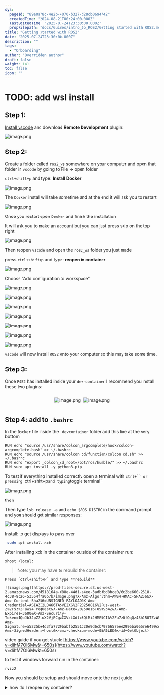 ```yaml
---
sys:
  pageId: "89e0a78c-4e2b-4070-b327-d28cb0694742"
  createdTime: "2024-08-21T00:24:00.000Z"
  lastEditedTime: "2025-07-24T23:30:00.000Z"
  propFilepath: "docs/Guides/intro_to_ROS2/Getting started with ROS2.md"
title: "Getting started with ROS2"
date: "2025-07-24T23:30:00.000Z"
description: ""
tags:
  - "Onboarding"
author: "Overridden author"
draft: false
weight: 141
toc: false
icon: ""
---
```


# TODO: add wsl install

## Step 1:

[Install vscode](https://code.visualstudio.com/download) and download **Remote Development** plugin:

![image.png](https://prod-files-secure.s3.us-west-2.amazonaws.com/d518164a-d88e-44d1-a4ee-3adb3bd8bce0/efb52993-1881-4a40-b95e-6f020334f022/image.png?X-Amz-Algorithm=AWS4-HMAC-SHA256&X-Amz-Content-Sha256=UNSIGNED-PAYLOAD&X-Amz-Credential=ASIAZI2LB466XWWSKJCR%2F20250816%2Fus-west-2%2Fs3%2Faws4_request&X-Amz-Date=20250816T090919Z&X-Amz-Expires=3600&X-Amz-Security-Token=IQoJb3JpZ2luX2VjECgaCXVzLXdlc3QtMiJIMEYCIQCT5Cafio4zs0%2FUpkXyqROboMxEPO%2BARvJ5F8w4rXLNnQIhANX%2ByeAB%2BSRP4jVlnFMHr88f8KEgmLlVHhDThVofzHceKv8DCHEQABoMNjM3NDIzMTgzODA1Igwz3oymfU76WPDOnJIq3AOgvID93U9ZOZ8QEtw1IgzlAO5YngHjoLSymK9BJdquqI8dXOpPYZYMWrxGPtkYV7DGj6OjXIrLgFiwfGJPAa62v0AQSUjAe67ZDy3XvP8WkDnS4yakneqMGHlDS%2B%2BB4udBFLz6i30xPiTQExVD4fpXdpXnXvYUGAArfNpMq89CmCkxE%2FwxyX6CYl0DTyFmxZgh0wmgXsiJUNwpo1I4vDJdTUckKYqv64usCES8v%2FRtpH45ZmUejF%2FmnbrRPizjk8eHnkf2kDk42RcqJlnhTf9qrgPaaosnVm2qm38hzU3HS2HAYTtMo5II9gssuKldnLa4AptscHSQ%2BxtrGbvzsOxxwNiR6cMnoktnptOKFcjDE0bWIgCM9nThTFo%2FLs2C2ifkvavEkK7Qj7b%2F%2BQMWTdV%2FkBdpYN2xwZ6WRzqKF2nwh0zfAYTIuUqHVcRvC6CSIjQP7DPjHEKA7v1QzPjhM6sI8tyt06RuNDnn1W1EGysTy2pUWXpCWfz%2FiEkzHz8HWIyRRUnSC71t9Db5dgIqoiNy2QmPaSPKSPv%2Bn6Y2XygKN7cSonda3Ov41un713Zu9xGWcg0UwTKr2ox2BI85S%2B0XJztngLtLbryjGpFFt%2FEY1kirlp0UWpsnTETUVTC494DFBjqkAbI%2B%2Br502gD2JK8ShtkyeOpmCpcf6StNKqV%2Bx89yiysbtVdHrq8rH6WCzC%2Bp2ebYy%2BqOSvBFuakS5Hc5kpZzYh60%2FWp%2FaFdcp2AZRhpnudB3swQ%2BvQfu4exeWSlqWpRqetyzbnQvE5RqfMPhm%2Bjh8epmNfY%2FMUb3CQIbKSG3azEthyGRJQ2wsShFVxUkG12bxughxsHbnAO5gUgzk8weqianie2l&X-Amz-Signature=277135fcaa3a1f7fc122baf7fbea5348cf2e43bfbeec7ab1c97074946071d709&X-Amz-SignedHeaders=host&x-amz-checksum-mode=ENABLED&x-id=GetObject)

## Step 2:

Create a folder called `ros2_ws` somewhere on your computer and open that folder in `vscode` by going to File → open folder 

`ctrl+shift+p` and type: **Install Docker**

![image.png](https://prod-files-secure.s3.us-west-2.amazonaws.com/d518164a-d88e-44d1-a4ee-3adb3bd8bce0/2269dc0e-1cd5-47ff-bceb-c04ad9b2eab0/image.png?X-Amz-Algorithm=AWS4-HMAC-SHA256&X-Amz-Content-Sha256=UNSIGNED-PAYLOAD&X-Amz-Credential=ASIAZI2LB466XWWSKJCR%2F20250816%2Fus-west-2%2Fs3%2Faws4_request&X-Amz-Date=20250816T090919Z&X-Amz-Expires=3600&X-Amz-Security-Token=IQoJb3JpZ2luX2VjECgaCXVzLXdlc3QtMiJIMEYCIQCT5Cafio4zs0%2FUpkXyqROboMxEPO%2BARvJ5F8w4rXLNnQIhANX%2ByeAB%2BSRP4jVlnFMHr88f8KEgmLlVHhDThVofzHceKv8DCHEQABoMNjM3NDIzMTgzODA1Igwz3oymfU76WPDOnJIq3AOgvID93U9ZOZ8QEtw1IgzlAO5YngHjoLSymK9BJdquqI8dXOpPYZYMWrxGPtkYV7DGj6OjXIrLgFiwfGJPAa62v0AQSUjAe67ZDy3XvP8WkDnS4yakneqMGHlDS%2B%2BB4udBFLz6i30xPiTQExVD4fpXdpXnXvYUGAArfNpMq89CmCkxE%2FwxyX6CYl0DTyFmxZgh0wmgXsiJUNwpo1I4vDJdTUckKYqv64usCES8v%2FRtpH45ZmUejF%2FmnbrRPizjk8eHnkf2kDk42RcqJlnhTf9qrgPaaosnVm2qm38hzU3HS2HAYTtMo5II9gssuKldnLa4AptscHSQ%2BxtrGbvzsOxxwNiR6cMnoktnptOKFcjDE0bWIgCM9nThTFo%2FLs2C2ifkvavEkK7Qj7b%2F%2BQMWTdV%2FkBdpYN2xwZ6WRzqKF2nwh0zfAYTIuUqHVcRvC6CSIjQP7DPjHEKA7v1QzPjhM6sI8tyt06RuNDnn1W1EGysTy2pUWXpCWfz%2FiEkzHz8HWIyRRUnSC71t9Db5dgIqoiNy2QmPaSPKSPv%2Bn6Y2XygKN7cSonda3Ov41un713Zu9xGWcg0UwTKr2ox2BI85S%2B0XJztngLtLbryjGpFFt%2FEY1kirlp0UWpsnTETUVTC494DFBjqkAbI%2B%2Br502gD2JK8ShtkyeOpmCpcf6StNKqV%2Bx89yiysbtVdHrq8rH6WCzC%2Bp2ebYy%2BqOSvBFuakS5Hc5kpZzYh60%2FWp%2FaFdcp2AZRhpnudB3swQ%2BvQfu4exeWSlqWpRqetyzbnQvE5RqfMPhm%2Bjh8epmNfY%2FMUb3CQIbKSG3azEthyGRJQ2wsShFVxUkG12bxughxsHbnAO5gUgzk8weqianie2l&X-Amz-Signature=deea0127d6431a8459816bedfccb2707af3177b79b8ad4dccc738f8b17a7449e&X-Amz-SignedHeaders=host&x-amz-checksum-mode=ENABLED&x-id=GetObject)

The `Docker` install will take sometime and at the end it will ask you to restart

![image.png](https://prod-files-secure.s3.us-west-2.amazonaws.com/d518164a-d88e-44d1-a4ee-3adb3bd8bce0/ed233f78-be33-4b1f-b89c-9c346c0e961e/image.png?X-Amz-Algorithm=AWS4-HMAC-SHA256&X-Amz-Content-Sha256=UNSIGNED-PAYLOAD&X-Amz-Credential=ASIAZI2LB466XWWSKJCR%2F20250816%2Fus-west-2%2Fs3%2Faws4_request&X-Amz-Date=20250816T090919Z&X-Amz-Expires=3600&X-Amz-Security-Token=IQoJb3JpZ2luX2VjECgaCXVzLXdlc3QtMiJIMEYCIQCT5Cafio4zs0%2FUpkXyqROboMxEPO%2BARvJ5F8w4rXLNnQIhANX%2ByeAB%2BSRP4jVlnFMHr88f8KEgmLlVHhDThVofzHceKv8DCHEQABoMNjM3NDIzMTgzODA1Igwz3oymfU76WPDOnJIq3AOgvID93U9ZOZ8QEtw1IgzlAO5YngHjoLSymK9BJdquqI8dXOpPYZYMWrxGPtkYV7DGj6OjXIrLgFiwfGJPAa62v0AQSUjAe67ZDy3XvP8WkDnS4yakneqMGHlDS%2B%2BB4udBFLz6i30xPiTQExVD4fpXdpXnXvYUGAArfNpMq89CmCkxE%2FwxyX6CYl0DTyFmxZgh0wmgXsiJUNwpo1I4vDJdTUckKYqv64usCES8v%2FRtpH45ZmUejF%2FmnbrRPizjk8eHnkf2kDk42RcqJlnhTf9qrgPaaosnVm2qm38hzU3HS2HAYTtMo5II9gssuKldnLa4AptscHSQ%2BxtrGbvzsOxxwNiR6cMnoktnptOKFcjDE0bWIgCM9nThTFo%2FLs2C2ifkvavEkK7Qj7b%2F%2BQMWTdV%2FkBdpYN2xwZ6WRzqKF2nwh0zfAYTIuUqHVcRvC6CSIjQP7DPjHEKA7v1QzPjhM6sI8tyt06RuNDnn1W1EGysTy2pUWXpCWfz%2FiEkzHz8HWIyRRUnSC71t9Db5dgIqoiNy2QmPaSPKSPv%2Bn6Y2XygKN7cSonda3Ov41un713Zu9xGWcg0UwTKr2ox2BI85S%2B0XJztngLtLbryjGpFFt%2FEY1kirlp0UWpsnTETUVTC494DFBjqkAbI%2B%2Br502gD2JK8ShtkyeOpmCpcf6StNKqV%2Bx89yiysbtVdHrq8rH6WCzC%2Bp2ebYy%2BqOSvBFuakS5Hc5kpZzYh60%2FWp%2FaFdcp2AZRhpnudB3swQ%2BvQfu4exeWSlqWpRqetyzbnQvE5RqfMPhm%2Bjh8epmNfY%2FMUb3CQIbKSG3azEthyGRJQ2wsShFVxUkG12bxughxsHbnAO5gUgzk8weqianie2l&X-Amz-Signature=fd81f15810e9bd4d165ae5c58e4f490e73f7f90ec7a2499940c26ae8ad5053f2&X-Amz-SignedHeaders=host&x-amz-checksum-mode=ENABLED&x-id=GetObject)

Once you restart open `Docker` and finish the installation

It will ask you to make an account but you can just press skip on the top right

![image.png](https://prod-files-secure.s3.us-west-2.amazonaws.com/d518164a-d88e-44d1-a4ee-3adb3bd8bce0/21010ad9-1659-4fd9-9f59-9932a09b2a3d/image.png?X-Amz-Algorithm=AWS4-HMAC-SHA256&X-Amz-Content-Sha256=UNSIGNED-PAYLOAD&X-Amz-Credential=ASIAZI2LB466XWWSKJCR%2F20250816%2Fus-west-2%2Fs3%2Faws4_request&X-Amz-Date=20250816T090919Z&X-Amz-Expires=3600&X-Amz-Security-Token=IQoJb3JpZ2luX2VjECgaCXVzLXdlc3QtMiJIMEYCIQCT5Cafio4zs0%2FUpkXyqROboMxEPO%2BARvJ5F8w4rXLNnQIhANX%2ByeAB%2BSRP4jVlnFMHr88f8KEgmLlVHhDThVofzHceKv8DCHEQABoMNjM3NDIzMTgzODA1Igwz3oymfU76WPDOnJIq3AOgvID93U9ZOZ8QEtw1IgzlAO5YngHjoLSymK9BJdquqI8dXOpPYZYMWrxGPtkYV7DGj6OjXIrLgFiwfGJPAa62v0AQSUjAe67ZDy3XvP8WkDnS4yakneqMGHlDS%2B%2BB4udBFLz6i30xPiTQExVD4fpXdpXnXvYUGAArfNpMq89CmCkxE%2FwxyX6CYl0DTyFmxZgh0wmgXsiJUNwpo1I4vDJdTUckKYqv64usCES8v%2FRtpH45ZmUejF%2FmnbrRPizjk8eHnkf2kDk42RcqJlnhTf9qrgPaaosnVm2qm38hzU3HS2HAYTtMo5II9gssuKldnLa4AptscHSQ%2BxtrGbvzsOxxwNiR6cMnoktnptOKFcjDE0bWIgCM9nThTFo%2FLs2C2ifkvavEkK7Qj7b%2F%2BQMWTdV%2FkBdpYN2xwZ6WRzqKF2nwh0zfAYTIuUqHVcRvC6CSIjQP7DPjHEKA7v1QzPjhM6sI8tyt06RuNDnn1W1EGysTy2pUWXpCWfz%2FiEkzHz8HWIyRRUnSC71t9Db5dgIqoiNy2QmPaSPKSPv%2Bn6Y2XygKN7cSonda3Ov41un713Zu9xGWcg0UwTKr2ox2BI85S%2B0XJztngLtLbryjGpFFt%2FEY1kirlp0UWpsnTETUVTC494DFBjqkAbI%2B%2Br502gD2JK8ShtkyeOpmCpcf6StNKqV%2Bx89yiysbtVdHrq8rH6WCzC%2Bp2ebYy%2BqOSvBFuakS5Hc5kpZzYh60%2FWp%2FaFdcp2AZRhpnudB3swQ%2BvQfu4exeWSlqWpRqetyzbnQvE5RqfMPhm%2Bjh8epmNfY%2FMUb3CQIbKSG3azEthyGRJQ2wsShFVxUkG12bxughxsHbnAO5gUgzk8weqianie2l&X-Amz-Signature=5063525743ead662af66dc80389a66d5205a99f275982c8c3884cda34291ede8&X-Amz-SignedHeaders=host&x-amz-checksum-mode=ENABLED&x-id=GetObject)

Then reopen `vscode` and open the `ros2_ws` folder you just made

press `ctrl+shift+p` and type: **reopen in container**

![image.png](https://prod-files-secure.s3.us-west-2.amazonaws.com/d518164a-d88e-44d1-a4ee-3adb3bd8bce0/4e93b8c2-41ad-488c-8095-c74205196118/image.png?X-Amz-Algorithm=AWS4-HMAC-SHA256&X-Amz-Content-Sha256=UNSIGNED-PAYLOAD&X-Amz-Credential=ASIAZI2LB466XWWSKJCR%2F20250816%2Fus-west-2%2Fs3%2Faws4_request&X-Amz-Date=20250816T090919Z&X-Amz-Expires=3600&X-Amz-Security-Token=IQoJb3JpZ2luX2VjECgaCXVzLXdlc3QtMiJIMEYCIQCT5Cafio4zs0%2FUpkXyqROboMxEPO%2BARvJ5F8w4rXLNnQIhANX%2ByeAB%2BSRP4jVlnFMHr88f8KEgmLlVHhDThVofzHceKv8DCHEQABoMNjM3NDIzMTgzODA1Igwz3oymfU76WPDOnJIq3AOgvID93U9ZOZ8QEtw1IgzlAO5YngHjoLSymK9BJdquqI8dXOpPYZYMWrxGPtkYV7DGj6OjXIrLgFiwfGJPAa62v0AQSUjAe67ZDy3XvP8WkDnS4yakneqMGHlDS%2B%2BB4udBFLz6i30xPiTQExVD4fpXdpXnXvYUGAArfNpMq89CmCkxE%2FwxyX6CYl0DTyFmxZgh0wmgXsiJUNwpo1I4vDJdTUckKYqv64usCES8v%2FRtpH45ZmUejF%2FmnbrRPizjk8eHnkf2kDk42RcqJlnhTf9qrgPaaosnVm2qm38hzU3HS2HAYTtMo5II9gssuKldnLa4AptscHSQ%2BxtrGbvzsOxxwNiR6cMnoktnptOKFcjDE0bWIgCM9nThTFo%2FLs2C2ifkvavEkK7Qj7b%2F%2BQMWTdV%2FkBdpYN2xwZ6WRzqKF2nwh0zfAYTIuUqHVcRvC6CSIjQP7DPjHEKA7v1QzPjhM6sI8tyt06RuNDnn1W1EGysTy2pUWXpCWfz%2FiEkzHz8HWIyRRUnSC71t9Db5dgIqoiNy2QmPaSPKSPv%2Bn6Y2XygKN7cSonda3Ov41un713Zu9xGWcg0UwTKr2ox2BI85S%2B0XJztngLtLbryjGpFFt%2FEY1kirlp0UWpsnTETUVTC494DFBjqkAbI%2B%2Br502gD2JK8ShtkyeOpmCpcf6StNKqV%2Bx89yiysbtVdHrq8rH6WCzC%2Bp2ebYy%2BqOSvBFuakS5Hc5kpZzYh60%2FWp%2FaFdcp2AZRhpnudB3swQ%2BvQfu4exeWSlqWpRqetyzbnQvE5RqfMPhm%2Bjh8epmNfY%2FMUb3CQIbKSG3azEthyGRJQ2wsShFVxUkG12bxughxsHbnAO5gUgzk8weqianie2l&X-Amz-Signature=d125222c2a7b44dbf783c8539ff4a023bd085b138dbb2953c3cf1a3b49434a70&X-Amz-SignedHeaders=host&x-amz-checksum-mode=ENABLED&x-id=GetObject)

Choose “Add configuration to workspace”

![image.png](https://prod-files-secure.s3.us-west-2.amazonaws.com/d518164a-d88e-44d1-a4ee-3adb3bd8bce0/9560b282-5060-4989-ba37-97e7b2c22476/image.png?X-Amz-Algorithm=AWS4-HMAC-SHA256&X-Amz-Content-Sha256=UNSIGNED-PAYLOAD&X-Amz-Credential=ASIAZI2LB466XWWSKJCR%2F20250816%2Fus-west-2%2Fs3%2Faws4_request&X-Amz-Date=20250816T090919Z&X-Amz-Expires=3600&X-Amz-Security-Token=IQoJb3JpZ2luX2VjECgaCXVzLXdlc3QtMiJIMEYCIQCT5Cafio4zs0%2FUpkXyqROboMxEPO%2BARvJ5F8w4rXLNnQIhANX%2ByeAB%2BSRP4jVlnFMHr88f8KEgmLlVHhDThVofzHceKv8DCHEQABoMNjM3NDIzMTgzODA1Igwz3oymfU76WPDOnJIq3AOgvID93U9ZOZ8QEtw1IgzlAO5YngHjoLSymK9BJdquqI8dXOpPYZYMWrxGPtkYV7DGj6OjXIrLgFiwfGJPAa62v0AQSUjAe67ZDy3XvP8WkDnS4yakneqMGHlDS%2B%2BB4udBFLz6i30xPiTQExVD4fpXdpXnXvYUGAArfNpMq89CmCkxE%2FwxyX6CYl0DTyFmxZgh0wmgXsiJUNwpo1I4vDJdTUckKYqv64usCES8v%2FRtpH45ZmUejF%2FmnbrRPizjk8eHnkf2kDk42RcqJlnhTf9qrgPaaosnVm2qm38hzU3HS2HAYTtMo5II9gssuKldnLa4AptscHSQ%2BxtrGbvzsOxxwNiR6cMnoktnptOKFcjDE0bWIgCM9nThTFo%2FLs2C2ifkvavEkK7Qj7b%2F%2BQMWTdV%2FkBdpYN2xwZ6WRzqKF2nwh0zfAYTIuUqHVcRvC6CSIjQP7DPjHEKA7v1QzPjhM6sI8tyt06RuNDnn1W1EGysTy2pUWXpCWfz%2FiEkzHz8HWIyRRUnSC71t9Db5dgIqoiNy2QmPaSPKSPv%2Bn6Y2XygKN7cSonda3Ov41un713Zu9xGWcg0UwTKr2ox2BI85S%2B0XJztngLtLbryjGpFFt%2FEY1kirlp0UWpsnTETUVTC494DFBjqkAbI%2B%2Br502gD2JK8ShtkyeOpmCpcf6StNKqV%2Bx89yiysbtVdHrq8rH6WCzC%2Bp2ebYy%2BqOSvBFuakS5Hc5kpZzYh60%2FWp%2FaFdcp2AZRhpnudB3swQ%2BvQfu4exeWSlqWpRqetyzbnQvE5RqfMPhm%2Bjh8epmNfY%2FMUb3CQIbKSG3azEthyGRJQ2wsShFVxUkG12bxughxsHbnAO5gUgzk8weqianie2l&X-Amz-Signature=d8c84ae8e12d72f98dbc957411713d75811091626dd4e14d38c331786ced57d3&X-Amz-SignedHeaders=host&x-amz-checksum-mode=ENABLED&x-id=GetObject)

![image.png](https://prod-files-secure.s3.us-west-2.amazonaws.com/d518164a-d88e-44d1-a4ee-3adb3bd8bce0/2ee63f81-886b-48e8-a553-dc6e5eac99e4/image.png?X-Amz-Algorithm=AWS4-HMAC-SHA256&X-Amz-Content-Sha256=UNSIGNED-PAYLOAD&X-Amz-Credential=ASIAZI2LB466XWWSKJCR%2F20250816%2Fus-west-2%2Fs3%2Faws4_request&X-Amz-Date=20250816T090919Z&X-Amz-Expires=3600&X-Amz-Security-Token=IQoJb3JpZ2luX2VjECgaCXVzLXdlc3QtMiJIMEYCIQCT5Cafio4zs0%2FUpkXyqROboMxEPO%2BARvJ5F8w4rXLNnQIhANX%2ByeAB%2BSRP4jVlnFMHr88f8KEgmLlVHhDThVofzHceKv8DCHEQABoMNjM3NDIzMTgzODA1Igwz3oymfU76WPDOnJIq3AOgvID93U9ZOZ8QEtw1IgzlAO5YngHjoLSymK9BJdquqI8dXOpPYZYMWrxGPtkYV7DGj6OjXIrLgFiwfGJPAa62v0AQSUjAe67ZDy3XvP8WkDnS4yakneqMGHlDS%2B%2BB4udBFLz6i30xPiTQExVD4fpXdpXnXvYUGAArfNpMq89CmCkxE%2FwxyX6CYl0DTyFmxZgh0wmgXsiJUNwpo1I4vDJdTUckKYqv64usCES8v%2FRtpH45ZmUejF%2FmnbrRPizjk8eHnkf2kDk42RcqJlnhTf9qrgPaaosnVm2qm38hzU3HS2HAYTtMo5II9gssuKldnLa4AptscHSQ%2BxtrGbvzsOxxwNiR6cMnoktnptOKFcjDE0bWIgCM9nThTFo%2FLs2C2ifkvavEkK7Qj7b%2F%2BQMWTdV%2FkBdpYN2xwZ6WRzqKF2nwh0zfAYTIuUqHVcRvC6CSIjQP7DPjHEKA7v1QzPjhM6sI8tyt06RuNDnn1W1EGysTy2pUWXpCWfz%2FiEkzHz8HWIyRRUnSC71t9Db5dgIqoiNy2QmPaSPKSPv%2Bn6Y2XygKN7cSonda3Ov41un713Zu9xGWcg0UwTKr2ox2BI85S%2B0XJztngLtLbryjGpFFt%2FEY1kirlp0UWpsnTETUVTC494DFBjqkAbI%2B%2Br502gD2JK8ShtkyeOpmCpcf6StNKqV%2Bx89yiysbtVdHrq8rH6WCzC%2Bp2ebYy%2BqOSvBFuakS5Hc5kpZzYh60%2FWp%2FaFdcp2AZRhpnudB3swQ%2BvQfu4exeWSlqWpRqetyzbnQvE5RqfMPhm%2Bjh8epmNfY%2FMUb3CQIbKSG3azEthyGRJQ2wsShFVxUkG12bxughxsHbnAO5gUgzk8weqianie2l&X-Amz-Signature=776b99d485ea602966eb9fada002ca54d031fe13cc759886a3eab6533cc0a375&X-Amz-SignedHeaders=host&x-amz-checksum-mode=ENABLED&x-id=GetObject)

![image.png](https://prod-files-secure.s3.us-west-2.amazonaws.com/d518164a-d88e-44d1-a4ee-3adb3bd8bce0/e0fd626c-c8b6-4b2c-95d1-fa4c26514504/image.png?X-Amz-Algorithm=AWS4-HMAC-SHA256&X-Amz-Content-Sha256=UNSIGNED-PAYLOAD&X-Amz-Credential=ASIAZI2LB466XWWSKJCR%2F20250816%2Fus-west-2%2Fs3%2Faws4_request&X-Amz-Date=20250816T090920Z&X-Amz-Expires=3600&X-Amz-Security-Token=IQoJb3JpZ2luX2VjECgaCXVzLXdlc3QtMiJIMEYCIQCT5Cafio4zs0%2FUpkXyqROboMxEPO%2BARvJ5F8w4rXLNnQIhANX%2ByeAB%2BSRP4jVlnFMHr88f8KEgmLlVHhDThVofzHceKv8DCHEQABoMNjM3NDIzMTgzODA1Igwz3oymfU76WPDOnJIq3AOgvID93U9ZOZ8QEtw1IgzlAO5YngHjoLSymK9BJdquqI8dXOpPYZYMWrxGPtkYV7DGj6OjXIrLgFiwfGJPAa62v0AQSUjAe67ZDy3XvP8WkDnS4yakneqMGHlDS%2B%2BB4udBFLz6i30xPiTQExVD4fpXdpXnXvYUGAArfNpMq89CmCkxE%2FwxyX6CYl0DTyFmxZgh0wmgXsiJUNwpo1I4vDJdTUckKYqv64usCES8v%2FRtpH45ZmUejF%2FmnbrRPizjk8eHnkf2kDk42RcqJlnhTf9qrgPaaosnVm2qm38hzU3HS2HAYTtMo5II9gssuKldnLa4AptscHSQ%2BxtrGbvzsOxxwNiR6cMnoktnptOKFcjDE0bWIgCM9nThTFo%2FLs2C2ifkvavEkK7Qj7b%2F%2BQMWTdV%2FkBdpYN2xwZ6WRzqKF2nwh0zfAYTIuUqHVcRvC6CSIjQP7DPjHEKA7v1QzPjhM6sI8tyt06RuNDnn1W1EGysTy2pUWXpCWfz%2FiEkzHz8HWIyRRUnSC71t9Db5dgIqoiNy2QmPaSPKSPv%2Bn6Y2XygKN7cSonda3Ov41un713Zu9xGWcg0UwTKr2ox2BI85S%2B0XJztngLtLbryjGpFFt%2FEY1kirlp0UWpsnTETUVTC494DFBjqkAbI%2B%2Br502gD2JK8ShtkyeOpmCpcf6StNKqV%2Bx89yiysbtVdHrq8rH6WCzC%2Bp2ebYy%2BqOSvBFuakS5Hc5kpZzYh60%2FWp%2FaFdcp2AZRhpnudB3swQ%2BvQfu4exeWSlqWpRqetyzbnQvE5RqfMPhm%2Bjh8epmNfY%2FMUb3CQIbKSG3azEthyGRJQ2wsShFVxUkG12bxughxsHbnAO5gUgzk8weqianie2l&X-Amz-Signature=e563768f6fc2fa7882b237058bf0a9e46ea5a57862acef6f3a1ebb5289d0eb3c&X-Amz-SignedHeaders=host&x-amz-checksum-mode=ENABLED&x-id=GetObject)

![image.png](https://prod-files-secure.s3.us-west-2.amazonaws.com/d518164a-d88e-44d1-a4ee-3adb3bd8bce0/a2e13f50-d2ab-4719-a4c2-7ced634bfc9d/image.png?X-Amz-Algorithm=AWS4-HMAC-SHA256&X-Amz-Content-Sha256=UNSIGNED-PAYLOAD&X-Amz-Credential=ASIAZI2LB466XWWSKJCR%2F20250816%2Fus-west-2%2Fs3%2Faws4_request&X-Amz-Date=20250816T090919Z&X-Amz-Expires=3600&X-Amz-Security-Token=IQoJb3JpZ2luX2VjECgaCXVzLXdlc3QtMiJIMEYCIQCT5Cafio4zs0%2FUpkXyqROboMxEPO%2BARvJ5F8w4rXLNnQIhANX%2ByeAB%2BSRP4jVlnFMHr88f8KEgmLlVHhDThVofzHceKv8DCHEQABoMNjM3NDIzMTgzODA1Igwz3oymfU76WPDOnJIq3AOgvID93U9ZOZ8QEtw1IgzlAO5YngHjoLSymK9BJdquqI8dXOpPYZYMWrxGPtkYV7DGj6OjXIrLgFiwfGJPAa62v0AQSUjAe67ZDy3XvP8WkDnS4yakneqMGHlDS%2B%2BB4udBFLz6i30xPiTQExVD4fpXdpXnXvYUGAArfNpMq89CmCkxE%2FwxyX6CYl0DTyFmxZgh0wmgXsiJUNwpo1I4vDJdTUckKYqv64usCES8v%2FRtpH45ZmUejF%2FmnbrRPizjk8eHnkf2kDk42RcqJlnhTf9qrgPaaosnVm2qm38hzU3HS2HAYTtMo5II9gssuKldnLa4AptscHSQ%2BxtrGbvzsOxxwNiR6cMnoktnptOKFcjDE0bWIgCM9nThTFo%2FLs2C2ifkvavEkK7Qj7b%2F%2BQMWTdV%2FkBdpYN2xwZ6WRzqKF2nwh0zfAYTIuUqHVcRvC6CSIjQP7DPjHEKA7v1QzPjhM6sI8tyt06RuNDnn1W1EGysTy2pUWXpCWfz%2FiEkzHz8HWIyRRUnSC71t9Db5dgIqoiNy2QmPaSPKSPv%2Bn6Y2XygKN7cSonda3Ov41un713Zu9xGWcg0UwTKr2ox2BI85S%2B0XJztngLtLbryjGpFFt%2FEY1kirlp0UWpsnTETUVTC494DFBjqkAbI%2B%2Br502gD2JK8ShtkyeOpmCpcf6StNKqV%2Bx89yiysbtVdHrq8rH6WCzC%2Bp2ebYy%2BqOSvBFuakS5Hc5kpZzYh60%2FWp%2FaFdcp2AZRhpnudB3swQ%2BvQfu4exeWSlqWpRqetyzbnQvE5RqfMPhm%2Bjh8epmNfY%2FMUb3CQIbKSG3azEthyGRJQ2wsShFVxUkG12bxughxsHbnAO5gUgzk8weqianie2l&X-Amz-Signature=125887323535b62539c7460a0213865e2682dea390c5562a44b9240f7d041965&X-Amz-SignedHeaders=host&x-amz-checksum-mode=ENABLED&x-id=GetObject)

![image.png](https://prod-files-secure.s3.us-west-2.amazonaws.com/d518164a-d88e-44d1-a4ee-3adb3bd8bce0/6cc478ad-aaba-4bf7-9fcc-403277ab896c/image.png?X-Amz-Algorithm=AWS4-HMAC-SHA256&X-Amz-Content-Sha256=UNSIGNED-PAYLOAD&X-Amz-Credential=ASIAZI2LB466XWWSKJCR%2F20250816%2Fus-west-2%2Fs3%2Faws4_request&X-Amz-Date=20250816T090919Z&X-Amz-Expires=3600&X-Amz-Security-Token=IQoJb3JpZ2luX2VjECgaCXVzLXdlc3QtMiJIMEYCIQCT5Cafio4zs0%2FUpkXyqROboMxEPO%2BARvJ5F8w4rXLNnQIhANX%2ByeAB%2BSRP4jVlnFMHr88f8KEgmLlVHhDThVofzHceKv8DCHEQABoMNjM3NDIzMTgzODA1Igwz3oymfU76WPDOnJIq3AOgvID93U9ZOZ8QEtw1IgzlAO5YngHjoLSymK9BJdquqI8dXOpPYZYMWrxGPtkYV7DGj6OjXIrLgFiwfGJPAa62v0AQSUjAe67ZDy3XvP8WkDnS4yakneqMGHlDS%2B%2BB4udBFLz6i30xPiTQExVD4fpXdpXnXvYUGAArfNpMq89CmCkxE%2FwxyX6CYl0DTyFmxZgh0wmgXsiJUNwpo1I4vDJdTUckKYqv64usCES8v%2FRtpH45ZmUejF%2FmnbrRPizjk8eHnkf2kDk42RcqJlnhTf9qrgPaaosnVm2qm38hzU3HS2HAYTtMo5II9gssuKldnLa4AptscHSQ%2BxtrGbvzsOxxwNiR6cMnoktnptOKFcjDE0bWIgCM9nThTFo%2FLs2C2ifkvavEkK7Qj7b%2F%2BQMWTdV%2FkBdpYN2xwZ6WRzqKF2nwh0zfAYTIuUqHVcRvC6CSIjQP7DPjHEKA7v1QzPjhM6sI8tyt06RuNDnn1W1EGysTy2pUWXpCWfz%2FiEkzHz8HWIyRRUnSC71t9Db5dgIqoiNy2QmPaSPKSPv%2Bn6Y2XygKN7cSonda3Ov41un713Zu9xGWcg0UwTKr2ox2BI85S%2B0XJztngLtLbryjGpFFt%2FEY1kirlp0UWpsnTETUVTC494DFBjqkAbI%2B%2Br502gD2JK8ShtkyeOpmCpcf6StNKqV%2Bx89yiysbtVdHrq8rH6WCzC%2Bp2ebYy%2BqOSvBFuakS5Hc5kpZzYh60%2FWp%2FaFdcp2AZRhpnudB3swQ%2BvQfu4exeWSlqWpRqetyzbnQvE5RqfMPhm%2Bjh8epmNfY%2FMUb3CQIbKSG3azEthyGRJQ2wsShFVxUkG12bxughxsHbnAO5gUgzk8weqianie2l&X-Amz-Signature=516e440dafc4bcbdd99792db2cccd8ac7700defd6c209c0f21bf20e4cb806c99&X-Amz-SignedHeaders=host&x-amz-checksum-mode=ENABLED&x-id=GetObject)

![image.png](https://prod-files-secure.s3.us-west-2.amazonaws.com/d518164a-d88e-44d1-a4ee-3adb3bd8bce0/53255b28-f75e-430f-b9e3-c0ac8577e42b/image.png?X-Amz-Algorithm=AWS4-HMAC-SHA256&X-Amz-Content-Sha256=UNSIGNED-PAYLOAD&X-Amz-Credential=ASIAZI2LB466XWWSKJCR%2F20250816%2Fus-west-2%2Fs3%2Faws4_request&X-Amz-Date=20250816T090920Z&X-Amz-Expires=3600&X-Amz-Security-Token=IQoJb3JpZ2luX2VjECgaCXVzLXdlc3QtMiJIMEYCIQCT5Cafio4zs0%2FUpkXyqROboMxEPO%2BARvJ5F8w4rXLNnQIhANX%2ByeAB%2BSRP4jVlnFMHr88f8KEgmLlVHhDThVofzHceKv8DCHEQABoMNjM3NDIzMTgzODA1Igwz3oymfU76WPDOnJIq3AOgvID93U9ZOZ8QEtw1IgzlAO5YngHjoLSymK9BJdquqI8dXOpPYZYMWrxGPtkYV7DGj6OjXIrLgFiwfGJPAa62v0AQSUjAe67ZDy3XvP8WkDnS4yakneqMGHlDS%2B%2BB4udBFLz6i30xPiTQExVD4fpXdpXnXvYUGAArfNpMq89CmCkxE%2FwxyX6CYl0DTyFmxZgh0wmgXsiJUNwpo1I4vDJdTUckKYqv64usCES8v%2FRtpH45ZmUejF%2FmnbrRPizjk8eHnkf2kDk42RcqJlnhTf9qrgPaaosnVm2qm38hzU3HS2HAYTtMo5II9gssuKldnLa4AptscHSQ%2BxtrGbvzsOxxwNiR6cMnoktnptOKFcjDE0bWIgCM9nThTFo%2FLs2C2ifkvavEkK7Qj7b%2F%2BQMWTdV%2FkBdpYN2xwZ6WRzqKF2nwh0zfAYTIuUqHVcRvC6CSIjQP7DPjHEKA7v1QzPjhM6sI8tyt06RuNDnn1W1EGysTy2pUWXpCWfz%2FiEkzHz8HWIyRRUnSC71t9Db5dgIqoiNy2QmPaSPKSPv%2Bn6Y2XygKN7cSonda3Ov41un713Zu9xGWcg0UwTKr2ox2BI85S%2B0XJztngLtLbryjGpFFt%2FEY1kirlp0UWpsnTETUVTC494DFBjqkAbI%2B%2Br502gD2JK8ShtkyeOpmCpcf6StNKqV%2Bx89yiysbtVdHrq8rH6WCzC%2Bp2ebYy%2BqOSvBFuakS5Hc5kpZzYh60%2FWp%2FaFdcp2AZRhpnudB3swQ%2BvQfu4exeWSlqWpRqetyzbnQvE5RqfMPhm%2Bjh8epmNfY%2FMUb3CQIbKSG3azEthyGRJQ2wsShFVxUkG12bxughxsHbnAO5gUgzk8weqianie2l&X-Amz-Signature=d7df72a0ff4158acd652e270eeb86aedc4244dd817ff310a326e1a82ed2d86de&X-Amz-SignedHeaders=host&x-amz-checksum-mode=ENABLED&x-id=GetObject)

![image.png](https://prod-files-secure.s3.us-west-2.amazonaws.com/d518164a-d88e-44d1-a4ee-3adb3bd8bce0/7c562767-5af9-4ffb-97d1-327bcdf4ee00/image.png?X-Amz-Algorithm=AWS4-HMAC-SHA256&X-Amz-Content-Sha256=UNSIGNED-PAYLOAD&X-Amz-Credential=ASIAZI2LB466XWWSKJCR%2F20250816%2Fus-west-2%2Fs3%2Faws4_request&X-Amz-Date=20250816T090919Z&X-Amz-Expires=3600&X-Amz-Security-Token=IQoJb3JpZ2luX2VjECgaCXVzLXdlc3QtMiJIMEYCIQCT5Cafio4zs0%2FUpkXyqROboMxEPO%2BARvJ5F8w4rXLNnQIhANX%2ByeAB%2BSRP4jVlnFMHr88f8KEgmLlVHhDThVofzHceKv8DCHEQABoMNjM3NDIzMTgzODA1Igwz3oymfU76WPDOnJIq3AOgvID93U9ZOZ8QEtw1IgzlAO5YngHjoLSymK9BJdquqI8dXOpPYZYMWrxGPtkYV7DGj6OjXIrLgFiwfGJPAa62v0AQSUjAe67ZDy3XvP8WkDnS4yakneqMGHlDS%2B%2BB4udBFLz6i30xPiTQExVD4fpXdpXnXvYUGAArfNpMq89CmCkxE%2FwxyX6CYl0DTyFmxZgh0wmgXsiJUNwpo1I4vDJdTUckKYqv64usCES8v%2FRtpH45ZmUejF%2FmnbrRPizjk8eHnkf2kDk42RcqJlnhTf9qrgPaaosnVm2qm38hzU3HS2HAYTtMo5II9gssuKldnLa4AptscHSQ%2BxtrGbvzsOxxwNiR6cMnoktnptOKFcjDE0bWIgCM9nThTFo%2FLs2C2ifkvavEkK7Qj7b%2F%2BQMWTdV%2FkBdpYN2xwZ6WRzqKF2nwh0zfAYTIuUqHVcRvC6CSIjQP7DPjHEKA7v1QzPjhM6sI8tyt06RuNDnn1W1EGysTy2pUWXpCWfz%2FiEkzHz8HWIyRRUnSC71t9Db5dgIqoiNy2QmPaSPKSPv%2Bn6Y2XygKN7cSonda3Ov41un713Zu9xGWcg0UwTKr2ox2BI85S%2B0XJztngLtLbryjGpFFt%2FEY1kirlp0UWpsnTETUVTC494DFBjqkAbI%2B%2Br502gD2JK8ShtkyeOpmCpcf6StNKqV%2Bx89yiysbtVdHrq8rH6WCzC%2Bp2ebYy%2BqOSvBFuakS5Hc5kpZzYh60%2FWp%2FaFdcp2AZRhpnudB3swQ%2BvQfu4exeWSlqWpRqetyzbnQvE5RqfMPhm%2Bjh8epmNfY%2FMUb3CQIbKSG3azEthyGRJQ2wsShFVxUkG12bxughxsHbnAO5gUgzk8weqianie2l&X-Amz-Signature=21517d8dee7f6cb1c6ddc496a4fe39b9d47e7225fef276655ceb8864ec1c8e4a&X-Amz-SignedHeaders=host&x-amz-checksum-mode=ENABLED&x-id=GetObject)

`vscode` will now install `ROS2` onto your computer so this may take some time.

## Step 3:

Once `ROS2` has installed inside your `dev-container` I recommend you install these two plugins:

<div style="display: flex;flex-direction: row; column-gap:10px; max-width: 630px;justify-content: center;">
<div>

![image.png](https://prod-files-secure.s3.us-west-2.amazonaws.com/d518164a-d88e-44d1-a4ee-3adb3bd8bce0/3fc3d550-5a54-4ba1-ba6b-faa01cdb7369/image.png?X-Amz-Algorithm=AWS4-HMAC-SHA256&X-Amz-Content-Sha256=UNSIGNED-PAYLOAD&X-Amz-Credential=ASIAZI2LB466UOAHPASU%2F20250816%2Fus-west-2%2Fs3%2Faws4_request&X-Amz-Date=20250816T090933Z&X-Amz-Expires=3600&X-Amz-Security-Token=IQoJb3JpZ2luX2VjECgaCXVzLXdlc3QtMiJGMEQCIHVMZ7UAY%2BuN%2FZxcM%2B%2FcutEYa2Z4aYWQIgEuESdtgh5JAiA3BxUV0gactxveFgwjlI%2FIUnfY44guFfnB%2FrgG6sn8Vyr%2FAwhxEAAaDDYzNzQyMzE4MzgwNSIMYeGS%2FIhZS5kr%2F5OdKtwDJo9358YQ%2FGIYsQbR1klgX6JfIPt88RzHXeD%2FdHHbdO9M%2FuO5EpOH1LW%2B3MUZwUnO%2BHI75QpDLar2W%2FVF2%2F1v0crggGpBTgILwIFk%2FAixqi7W7cSId%2FsSznLQ0UFI9XIrNsHxsUErHtsydOaFyXS6jVV1zsPMohBbDWJrLiw8lUHQuckXajARtKqdYgAPEk8dBZWsFdEym%2BpPIBPI%2FmQ6T14y9ADa0dah38Oi3f70kkgilKUm4C9wvxj7qYcM75La5d9CzluG8cE0QZRcGZBSgWWVILbtmTOrzC333o5ZBAyrkV8Jk1KlTgQiC9Lspbs7R%2Fha07oCbfcxWmHMUrACf32eNM%2F0h9BeBWjAkqKFxTGn1y94wJWAxRrUMIKiMQ323JAd%2Bl7m%2FNM3YXxuU60%2BavHKzooKk14HgEuqiynM7pdfMNi6Om9OKO3fUrCm%2BmUEEOfKs86IwBGEpcwBDD2SECjf%2FnpTsykLlgXNHq%2BzXVBaqFcs0GKC%2B1pP09znSTRBqn7C9pBogh%2Fub9hKzFsM8CKVbSUB7D0B3zyYPl4Zay9EoSoETkTN6nQo6HQpGUGRma94By62zz3u9RWqfeKzs%2FNWz6v7Tvt0KGf%2FOpL1%2F0LjOBIHMWZyVDYVUZYw1%2FeAxQY6pgH274o6EwoPMBcm6fibvlD2icnafanyqkAkp6WR%2FDRurBF%2Ftc6FXGuTEwsBXmVUNsmFU5aWkhZ06oMW3cXJzscQ8rKIkFU01iGdmNXOTm9Wtt0gjy7BaXsoLluOdCqr4pWH12ur2wC%2B441WoOo2QZgriTZy1z%2F3ixgnRHVqYcR8%2FSZLLlUarQ4pWY7eWkXkyTdVCfWDbFR6YdtHnS1%2FC9QfGymIutSP&X-Amz-Signature=0a6088908ae15abd30354876eb5e794fba728853f2ad72ffbc29b9039cc309f9&X-Amz-SignedHeaders=host&x-amz-checksum-mode=ENABLED&x-id=GetObject)

</div>
<div>

![image.png](https://prod-files-secure.s3.us-west-2.amazonaws.com/d518164a-d88e-44d1-a4ee-3adb3bd8bce0/d994cc66-13c2-4093-a5a3-f84cf4601a82/image.png?X-Amz-Algorithm=AWS4-HMAC-SHA256&X-Amz-Content-Sha256=UNSIGNED-PAYLOAD&X-Amz-Credential=ASIAZI2LB4663BPLMUUJ%2F20250816%2Fus-west-2%2Fs3%2Faws4_request&X-Amz-Date=20250816T090934Z&X-Amz-Expires=3600&X-Amz-Security-Token=IQoJb3JpZ2luX2VjECgaCXVzLXdlc3QtMiJIMEYCIQCDFc0ffabpznK2YqytSUvWabZuF3ucwSAvClPvQ2uN2wIhANg6RHyuaQEk2i9b2ifRNKXxb8QoSMFe81m%2BF598cAIJKv8DCHEQABoMNjM3NDIzMTgzODA1IgzbdWV68t8pKcXC19oq3AN7eK%2Bk9Rw77Vd1Sxvg7ShhZzkij%2BUf%2BKB%2B9BZk8UkdRp4d7927Usa7S5uOXbzroeMw8DyYmze0vuT8KCIfASaYHVQ7F0TwxMswketUjOcKlJZX7LBkXy22xs2gquhI4p6%2BNEiBdIXZ%2Fss9%2F2bAYtpMi0NJ1%2Fm0yRqNZSYjZ0wXucGT%2Fjf3aKCGySbjd6J6CnnxTmJQF%2BOPwbnqVM4C2Nkn%2BaEI1N4yLxQXq8knPu9lma9AYBp%2B1xgw85OhLCxZZF1EBQl7QGepA3Nphr4PS54jFQRRGcfiM%2FT3UFO%2F6wpVIOD1xmL46E1FpJOZBk32WSqFQ%2BZifJooPo7OW5QzLDzE6DZCxCYd3H7rthkO5Z2NUIbgNxfSigPQYznIhnbTTFOV8Lm0ZafnPtv16ukNvtuxBvbe86DjambrnvOSZn9DTaTbaxzX5Ph%2FhUJ9HLH%2Bv2THifQsr%2FrKIQR2HkKpUQkRM3kzXZuwlbzcofXDdcGEI%2BgZVwI4KYYwJ0QTly4JFKIjIhifRGQla2J7wPGf02879CXxKkdKvMwZxFVkSfoQQ2Z9%2BIvN49VZU%2BVmLBf0BAVuZwAziTb%2FvvqgpTG5u3fSpNdDJ3ukjKWnB9qgW0v5cWgpHsjvSqtJzTTGhDDp94DFBjqkAUNvVCvHn1qmYUZiGnAU2%2BV3c4pyZLP61dfBLmPA4HQ5jupjfCLcsMbEv%2BpAQpdeaI02TfU45Yo1p1vFKHupYDV2nN%2F0YuMVfDX0wKLY9pp9jAt%2BYKhGp8aPwoiSnxIwvlqlw7wu46B74wOe86A7MfTugM4Oi%2FaD69qBQIs19uKo6BO%2BaAeHQFZn51D6rgkRq6%2B%2BBQUcTHXEbYS4uJifXdhz5g2O&X-Amz-Signature=986875d54dda5e12602bf7c051bd25507160e9a7901b76db701f77dea578ef0d&X-Amz-SignedHeaders=host&x-amz-checksum-mode=ENABLED&x-id=GetObject)

</div>
</div>

## Step 4: add to `.bashrc`

In the `Docker` file inside the `.devcontainer` folder add this line at the very bottom: 

```docker
RUN echo "source /usr/share/colcon_argcomplete/hook/colcon-argcomplete.bash" >> ~/.bashrc
RUN echo "source /usr/share/colcon_cd/function/colcon_cd.sh" >> ~/.bashrc
RUN echo "export _colcon_cd_root=/opt/ros/humble/" >> ~/.bashrc
RUN sudo apt install -y python3-pip 
```

To test if everything installed correctly open a terminal with `ctrl+`` or pressing `ctrl+shift+p` and typing `toggle terminal`:

![image.png](https://prod-files-secure.s3.us-west-2.amazonaws.com/d518164a-d88e-44d1-a4ee-3adb3bd8bce0/6a4943d8-b04e-4c02-9a58-775f3384d1a5/image.png?X-Amz-Algorithm=AWS4-HMAC-SHA256&X-Amz-Content-Sha256=UNSIGNED-PAYLOAD&X-Amz-Credential=ASIAZI2LB466XWWSKJCR%2F20250816%2Fus-west-2%2Fs3%2Faws4_request&X-Amz-Date=20250816T090920Z&X-Amz-Expires=3600&X-Amz-Security-Token=IQoJb3JpZ2luX2VjECgaCXVzLXdlc3QtMiJIMEYCIQCT5Cafio4zs0%2FUpkXyqROboMxEPO%2BARvJ5F8w4rXLNnQIhANX%2ByeAB%2BSRP4jVlnFMHr88f8KEgmLlVHhDThVofzHceKv8DCHEQABoMNjM3NDIzMTgzODA1Igwz3oymfU76WPDOnJIq3AOgvID93U9ZOZ8QEtw1IgzlAO5YngHjoLSymK9BJdquqI8dXOpPYZYMWrxGPtkYV7DGj6OjXIrLgFiwfGJPAa62v0AQSUjAe67ZDy3XvP8WkDnS4yakneqMGHlDS%2B%2BB4udBFLz6i30xPiTQExVD4fpXdpXnXvYUGAArfNpMq89CmCkxE%2FwxyX6CYl0DTyFmxZgh0wmgXsiJUNwpo1I4vDJdTUckKYqv64usCES8v%2FRtpH45ZmUejF%2FmnbrRPizjk8eHnkf2kDk42RcqJlnhTf9qrgPaaosnVm2qm38hzU3HS2HAYTtMo5II9gssuKldnLa4AptscHSQ%2BxtrGbvzsOxxwNiR6cMnoktnptOKFcjDE0bWIgCM9nThTFo%2FLs2C2ifkvavEkK7Qj7b%2F%2BQMWTdV%2FkBdpYN2xwZ6WRzqKF2nwh0zfAYTIuUqHVcRvC6CSIjQP7DPjHEKA7v1QzPjhM6sI8tyt06RuNDnn1W1EGysTy2pUWXpCWfz%2FiEkzHz8HWIyRRUnSC71t9Db5dgIqoiNy2QmPaSPKSPv%2Bn6Y2XygKN7cSonda3Ov41un713Zu9xGWcg0UwTKr2ox2BI85S%2B0XJztngLtLbryjGpFFt%2FEY1kirlp0UWpsnTETUVTC494DFBjqkAbI%2B%2Br502gD2JK8ShtkyeOpmCpcf6StNKqV%2Bx89yiysbtVdHrq8rH6WCzC%2Bp2ebYy%2BqOSvBFuakS5Hc5kpZzYh60%2FWp%2FaFdcp2AZRhpnudB3swQ%2BvQfu4exeWSlqWpRqetyzbnQvE5RqfMPhm%2Bjh8epmNfY%2FMUb3CQIbKSG3azEthyGRJQ2wsShFVxUkG12bxughxsHbnAO5gUgzk8weqianie2l&X-Amz-Signature=42e1d979d819c2ab66a79a15400fcc628508b52900ee56c193cf7030710dd88f&X-Amz-SignedHeaders=host&x-amz-checksum-mode=ENABLED&x-id=GetObject)

then 

Then type `lsb_release -a` and `echo $ROS_DISTRO` in the command prompt and you should get similar responses:

![image.png](https://prod-files-secure.s3.us-west-2.amazonaws.com/d518164a-d88e-44d1-a4ee-3adb3bd8bce0/3e635dec-a805-4e85-8b9e-d000e5b71a4e/image.png?X-Amz-Algorithm=AWS4-HMAC-SHA256&X-Amz-Content-Sha256=UNSIGNED-PAYLOAD&X-Amz-Credential=ASIAZI2LB466XWWSKJCR%2F20250816%2Fus-west-2%2Fs3%2Faws4_request&X-Amz-Date=20250816T090920Z&X-Amz-Expires=3600&X-Amz-Security-Token=IQoJb3JpZ2luX2VjECgaCXVzLXdlc3QtMiJIMEYCIQCT5Cafio4zs0%2FUpkXyqROboMxEPO%2BARvJ5F8w4rXLNnQIhANX%2ByeAB%2BSRP4jVlnFMHr88f8KEgmLlVHhDThVofzHceKv8DCHEQABoMNjM3NDIzMTgzODA1Igwz3oymfU76WPDOnJIq3AOgvID93U9ZOZ8QEtw1IgzlAO5YngHjoLSymK9BJdquqI8dXOpPYZYMWrxGPtkYV7DGj6OjXIrLgFiwfGJPAa62v0AQSUjAe67ZDy3XvP8WkDnS4yakneqMGHlDS%2B%2BB4udBFLz6i30xPiTQExVD4fpXdpXnXvYUGAArfNpMq89CmCkxE%2FwxyX6CYl0DTyFmxZgh0wmgXsiJUNwpo1I4vDJdTUckKYqv64usCES8v%2FRtpH45ZmUejF%2FmnbrRPizjk8eHnkf2kDk42RcqJlnhTf9qrgPaaosnVm2qm38hzU3HS2HAYTtMo5II9gssuKldnLa4AptscHSQ%2BxtrGbvzsOxxwNiR6cMnoktnptOKFcjDE0bWIgCM9nThTFo%2FLs2C2ifkvavEkK7Qj7b%2F%2BQMWTdV%2FkBdpYN2xwZ6WRzqKF2nwh0zfAYTIuUqHVcRvC6CSIjQP7DPjHEKA7v1QzPjhM6sI8tyt06RuNDnn1W1EGysTy2pUWXpCWfz%2FiEkzHz8HWIyRRUnSC71t9Db5dgIqoiNy2QmPaSPKSPv%2Bn6Y2XygKN7cSonda3Ov41un713Zu9xGWcg0UwTKr2ox2BI85S%2B0XJztngLtLbryjGpFFt%2FEY1kirlp0UWpsnTETUVTC494DFBjqkAbI%2B%2Br502gD2JK8ShtkyeOpmCpcf6StNKqV%2Bx89yiysbtVdHrq8rH6WCzC%2Bp2ebYy%2BqOSvBFuakS5Hc5kpZzYh60%2FWp%2FaFdcp2AZRhpnudB3swQ%2BvQfu4exeWSlqWpRqetyzbnQvE5RqfMPhm%2Bjh8epmNfY%2FMUb3CQIbKSG3azEthyGRJQ2wsShFVxUkG12bxughxsHbnAO5gUgzk8weqianie2l&X-Amz-Signature=10bcbf271c1cadf4257487267d923e917701ad250a5b0d2ecd46523145be878c&X-Amz-SignedHeaders=host&x-amz-checksum-mode=ENABLED&x-id=GetObject)

Install:  to get displays to pass over

```bash
 sudo apt install xcb
```

After installing xcb in the container outside of the container run:

```python
xhost +local:
```

> Note: you may have to rebuild the container:

	Press `ctrl+shift+P` and type **rebuild**

	![image.png](https://prod-files-secure.s3.us-west-2.amazonaws.com/d518164a-d88e-44d1-a4ee-3adb3bd8bce0/6c2be660-2618-4c38-9c26-53554f7a0b7b/image.png?X-Amz-Algorithm=AWS4-HMAC-SHA256&X-Amz-Content-Sha256=UNSIGNED-PAYLOAD&X-Amz-Credential=ASIAZI2LB466TASVE2XG%2F20250816%2Fus-west-2%2Fs3%2Faws4_request&X-Amz-Date=20250816T090934Z&X-Amz-Expires=3600&X-Amz-Security-Token=IQoJb3JpZ2luX2VjECgaCXVzLXdlc3QtMiJHMEUCIA%2Fu7z0fQqQz43hJR0TZzW5%2F0egG%2BBQa1y%2Fl3im67jHjAiEA3f%2FEUKZ6Pfo4hvq6wrftV6RQjJ54LfzBryL8SIseOnAq%2FwMIcRAAGgw2Mzc0MjMxODM4MDUiDFs9G8Kz%2FGw6ocrUeircA5gWzqTdM4NxFH1X9i8EFccCf%2Fmpi0jCMCcq983EJGd2t1l1jPTVZc8BQS5BkM%2Fmu4NUKLLib%2BzKyKb4L5lLfWvFq0y%2F6VfmWwi3pIsaV%2B26pv1VlBMuXt691lYS0kLguLfVGHEbM%2B0XASKj50HA2Q8lf4N%2BRjS1s%2FPqGpVtkkGsCBnoGSlRE9zjPSVmQKTN%2B5ytSteMuKQxnEXs4LSR%2FW%2BXM7Jn%2BxKp6%2FAeYXMXMHAY7Ur7l77Jt3j0GHVAiIQYj%2FcfYk%2BMtWAaY6Eoj9xkxP0k3eOrjfjm30j1r2aF2YiThO5WvoWf2nACExQvPdQ6BeBfGU1fo9lS9%2FANVmE1cZQPN3I4vra4cBGTWcKiWq2noBoSw8LNczQ1dkcMMS%2FkvNI7HR6MSeAxQBCrqV2yjLSzqjMuH%2FdPdjizr2%2FleXK9nMYRZloKZASdZTCoYcI%2FQ8lVqOn8z%2BsRyYQ6ByJInYW3oiCE%2BwEfG1Y0jqxSMuGsbW30Jbg4tmWIaKSrJGqyKyXMwmV2Fi11fUx5SIyScnUAUfqhyEahGMuqeQ2%2FwdOElvJWtK42Hp%2FnbuPmluLuUCz2ZXG5nkRaf%2BJFMIqczQdthEe0JVMSMafW54h3TevaNeiyRBPekLQClqZ2MJL4gMUGOqUB7GdL1GI3QMnd33sn%2Bv6e4IwbQXwkU4mE8zj0a8KIRB62OBuCCQ0NapFAiOdSTwC65bScLwEDDOcemAXyBSA5mtOO1Qw%2FjaDxY2TAtp1YAAmpPKdXsE7dtWaYOiffO9q0oNLQ2TFPZikgD%2FGBvWSy%2BH0BCUq6paztzq3E8ocPGtpXW9A57Zmktm6xq3VyVaFz%2B6sAL3kYtUTrLMYlaqNh6yjNRGti&X-Amz-Signature=a5225be4d3fa7720babfb2551c20e9d6cb7976657eee2996ba0657e6499cd860&X-Amz-SignedHeaders=host&x-amz-checksum-mode=ENABLED&x-id=GetObject)

video guide if you get stuck: [https://www.youtube.com/watch?v=dihfA7Ol6Mw&t=650s](https://www.youtube.com/watch?v=dihfA7Ol6Mw&t=650s)

to test if windows forward run in the container:

```bash
rviz2
```

Now you should be setup and should move onto the next guide 

<details>
      <summary>how do I reopen my container?</summary>
      TODO:
  </details>
